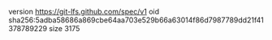 version https://git-lfs.github.com/spec/v1
oid sha256:5adba58686a869cbe64aa703e529b66a63014f86d7987789dd21f41378789229
size 3175
